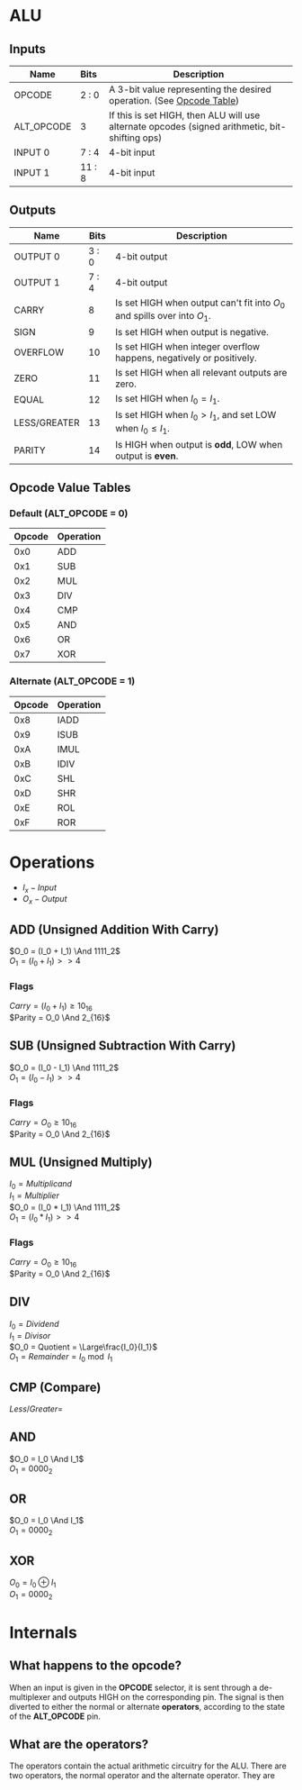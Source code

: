 # ALU

## Inputs
| Name       | Bits   | Description                                                                                    |
| ---------- | :----- | ---------------------------------------------------------------------------------------------- |
| OPCODE     | 2 : 0  | A 3-bit value representing the desired operation. (See [Opcode Table](#opcode-value-table))    |
| ALT_OPCODE | 3      | If this is set HIGH, then ALU will use alternate opcodes (signed arithmetic, bit-shifting ops) |
| INPUT 0    | 7 : 4  | 4-bit input                                                                                    |
| INPUT 1    | 11 : 8 | 4-bit input                                                                                    |

## Outputs
| Name         | Bits  | Description                                                              |
| ------------ | ----- | ------------------------------------------------------------------------ |
| OUTPUT 0     | 3 : 0 | 4-bit output                                                             |
| OUTPUT 1     | 7 : 4 | 4-bit output                                                             |
| CARRY        | 8     | Is set HIGH when output can't fit into $O_0$ and spills over into $O_1$. |
| SIGN         | 9     | Is set HIGH when output is negative.                                     |
| OVERFLOW     | 10    | Is set HIGH when integer overflow happens, negatively or positively.     |
| ZERO         | 11    | Is set HIGH when all relevant outputs are zero.                          |
| EQUAL        | 12    | Is set HIGH when $I_0 = I_1$.                                            |
| LESS/GREATER | 13    | Is set HIGH when $I_0 \gt I_1$, and set LOW when $I_0 \le I_1$.          |
| PARITY       | 14    | Is HIGH when output is **odd**, LOW when output is **even**.             |

## Opcode Value Tables
### Default (ALT_OPCODE = 0)
| Opcode | Operation |
| ------ | --------- |
| 0x0    | ADD       |
| 0x1    | SUB       |
| 0x2    | MUL       |
| 0x3    | DIV       |
| 0x4    | CMP       |
| 0x5    | AND       |
| 0x6    | OR        |
| 0x7    | XOR       |

### Alternate (ALT_OPCODE = 1)
| Opcode | Operation |
| ------ | --------- |
| 0x8    | IADD      |
| 0x9    | ISUB      |
| 0xA    | IMUL      |
| 0xB    | IDIV      |
| 0xC    | SHL       |
| 0xD    | SHR       |
| 0xE    | ROL       |
| 0xF    | ROR       |


# Operations
* $I_x - Input$
* $O_x - Output$

## ADD (Unsigned Addition With Carry)
$O_0 = (I_0 + I_1) \And 1111_2$  
$O_1 = (I_0 + I_1) >> 4$  

### Flags
$Carry = (I_0 + I_1) \ge 10_{16}$  
$Parity = O_0 \And 2_{16}$  

## SUB (Unsigned Subtraction With Carry)
$O_0 = (I_0 - I_1) \And 1111_2$  
$O_1 = (I_0 - I_1) >> 4$

### Flags
$Carry = O_0 \ge 10_{16}$  
$Parity = O_0 \And 2_{16}$

## MUL (Unsigned Multiply)
$I_0 = Multiplicand$  
$I_1 = Multiplier$  
$O_0 = (I_0 * I_1) \And 1111_2$  
$O_1 = (I_0 * I_1) >> 4$ 

### Flags
$Carry = O_0 \ge 10_{16}$  
$Parity = O_0 \And 2_{16}$

## DIV
$I_0 = Dividend$  
$I_1 = Divisor$  
$O_0 = Quotient = \Large\frac{I_0}{I_1}$  
$O_1 = Remainder = I_0 \bmod I_1$ 

## CMP (Compare)
$Less/Greater =$

## AND
$O_0 = I_0 \And I_1$  
$O_1 = 0000_2$

## OR
$O_0 = I_0 \And I_1$  
$O_1 = 0000_2$

## XOR
$O_0 = I_0 \oplus I_1$  
$O_1 = 0000_2$


# Internals

## What happens to the opcode?
When an input is given in the **OPCODE** selector, it is sent through a de-multiplexer and outputs HIGH on the corresponding pin.  The signal is then diverted to either the normal or alternate **operators**, according to the state of the **ALT_OPCODE** pin.

## What are the operators?
The operators contain the actual arithmetic circuitry for the ALU.  There are two operators, the normal operator and the alternate operator.  They are